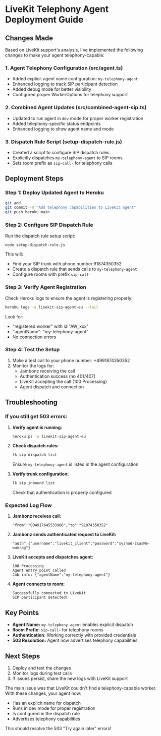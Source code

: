 # LiveKit Telephony Agent Deployment Guide

## Changes Made

Based on LiveKit support's analysis, I've implemented the following changes to make your agent telephony-capable:

### 1. Agent Telephony Configuration (src/agent.ts)
- Added explicit agent name configuration: `my-telephony-agent`
- Enhanced logging to track SIP participant detection
- Added debug mode for better visibility
- Configured proper WorkerOptions for telephony support

### 2. Combined Agent Updates (src/combined-agent-sip.ts)
- Updated to run agent in `dev` mode for proper worker registration
- Added telephony-specific status endpoints
- Enhanced logging to show agent name and mode

### 3. Dispatch Rule Script (setup-dispatch-rule.js)
- Created a script to configure SIP dispatch rules
- Explicitly dispatches `my-telephony-agent` to SIP rooms
- Sets room prefix as `sip-call-` for telephony calls

## Deployment Steps

### Step 1: Deploy Updated Agent to Heroku

```bash
git add .
git commit -m "Add telephony capabilities to LiveKit agent"
git push heroku main
```

### Step 2: Configure SIP Dispatch Rule

Run the dispatch rule setup script:

```bash
node setup-dispatch-rule.js
```

This will:
- Find your SIP trunk with phone number 91874350352
- Create a dispatch rule that sends calls to `my-telephony-agent`
- Configure rooms with prefix `sip-call-`

### Step 3: Verify Agent Registration

Check Heroku logs to ensure the agent is registering properly:

```bash
heroku logs -a livekit-sip-agent-eu --tail
```

Look for:
- "registered worker" with id "AW_xxx"
- "agentName": "my-telephony-agent"
- No connection errors

### Step 4: Test the Setup

1. Make a test call to your phone number: +4991874350352
2. Monitor the logs for:
   - Jambonz receiving the call
   - Authentication success (no 401/407)
   - LiveKit accepting the call (100 Processing)
   - Agent dispatch and connection

## Troubleshooting

### If you still get 503 errors:

1. **Verify agent is running:**
   ```bash
   heroku ps -a livekit-sip-agent-eu
   ```

2. **Check dispatch rules:**
   ```bash
   lk sip dispatch list
   ```
   Ensure `my-telephony-agent` is listed in the agent configuration

3. **Verify trunk configuration:**
   ```bash
   lk sip inbound list
   ```
   Check that authentication is properly configured

### Expected Log Flow

1. **Jambonz receives call:**
   ```
   "from":"004917645533966","to":"91874350352"
   ```

2. **Jambonz sends authenticated request to LiveKit:**
   ```
   "auth":{"username":"livekit_client","password":"syzhod-2xasMe-wumrag"}
   ```

3. **LiveKit accepts and dispatches agent:**
   ```
   100 Processing
   Agent entry point called
   Job info: {"agentName":"my-telephony-agent"}
   ```

4. **Agent connects to room:**
   ```
   Successfully connected to LiveKit
   SIP participant detected!
   ```

## Key Points

- **Agent Name:** `my-telephony-agent` enables explicit dispatch
- **Room Prefix:** `sip-call-` for telephony rooms
- **Authentication:** Working correctly with provided credentials
- **503 Resolution:** Agent now advertises telephony capabilities

## Next Steps

1. Deploy and test the changes
2. Monitor logs during test calls
3. If issues persist, share the new logs with LiveKit support

The main issue was that LiveKit couldn't find a telephony-capable worker. With these changes, your agent now:
- Has an explicit name for dispatch
- Runs in dev mode for proper registration
- Is configured in the dispatch rule
- Advertises telephony capabilities

This should resolve the 503 "Try again later" errors! 